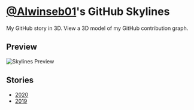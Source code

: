 # <a href="https://github.com/Alwinseb01">@Alwinseb01</a>'s GitHub Skylines

My GitHub story in 3D. View a 3D model of my GitHub contribution graph.


## Preview

![Skylines Preview](alwinskylines.gif)

## Stories

* [2020](./Alwinseb01-2020.stl)
* [2019](./Alwinseb01-2019.stl)

